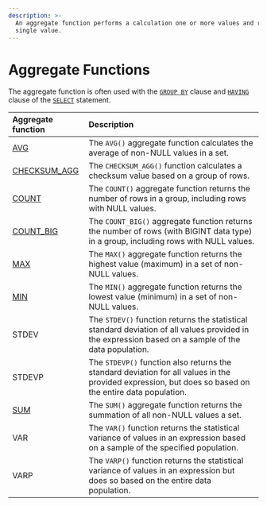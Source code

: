 ```yaml
---
description: >-
  An aggregate function performs a calculation one or more values and returns a
  single value.
---
```


# Aggregate Functions

The aggregate function is often used with the [`GROUP BY`](https://www.sqlservertutorial.net/sql-server-basics/sql-server-group-by/) clause and [`HAVING`](https://www.sqlservertutorial.net/sql-server-basics/sql-server-having/) clause of the [`SELECT`](https://www.sqlservertutorial.net/sql-server-basics/sql-server-select/) statement.

| Aggregate function | Description |
| :--- | :--- |
| [AVG](https://www.sqlservertutorial.net/sql-server-aggregate-functions/sql-server-avg/) | The `AVG()` aggregate function calculates the average of non-NULL values in a set. |
| [CHECKSUM\_AGG](https://www.sqlservertutorial.net/sql-server-aggregate-functions/sql-server-checksum_agg/) | The `CHECKSUM_AGG()` function calculates a checksum value based on a group of rows. |
| [COUNT](https://www.sqlservertutorial.net/sql-server-aggregate-functions/sql-server-count/) | The `COUNT()` aggregate function returns the number of rows in a group, including rows with NULL values. |
| [COUNT\_BIG](https://www.sqlservertutorial.net/sql-server-aggregate-functions/sql-server-count/) | The `COUNT_BIG()` aggregate function returns the number of rows \(with BIGINT data type\) in a group, including rows with NULL values. |
| [MAX](https://www.sqlservertutorial.net/sql-server-aggregate-functions/sql-server-max/) | The `MAX()` aggregate function returns the highest value \(maximum\) in a set of non-NULL values. |
| [MIN](https://www.sqlservertutorial.net/sql-server-aggregate-functions/sql-server-min/) | The `MIN()` aggregate function returns the lowest value \(minimum\) in a set of non-NULL values. |
| STDEV | The `STDEV()` function returns the statistical standard deviation of all values provided in the expression based on a sample of the data population. |
| STDEVP | The `STDEVP()` function also returns the standard deviation for all values in the provided expression, but does so based on the entire data population. |
| [SUM](https://www.sqlservertutorial.net/sql-server-aggregate-functions/sql-server-sum/) | The `SUM()` aggregate function returns the summation of all non-NULL values a set. |
| VAR | The `VAR()` function returns the statistical variance of values in an expression based on a sample of the specified population. |
| VARP | The `VARP()` function returns the statistical variance of values in an expression but does so based on the entire data population. |

